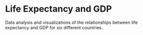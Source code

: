 # Life Expectancy and GDP
Data analysis and visualizations of the relationships between life expectancy and GDP for six different countries.
